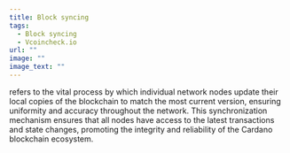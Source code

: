 ```yaml
---
title: Block syncing
tags:
  - Block syncing
  - Vcoincheck.io
url: ""
image: ""
image_text: ""
---
```


refers to the vital process by which individual network nodes update their local copies of the blockchain to match the most current version, ensuring uniformity and accuracy throughout the network. This synchronization mechanism ensures that all nodes have access to the latest transactions and state changes, promoting the integrity and reliability of the Cardano blockchain ecosystem.
